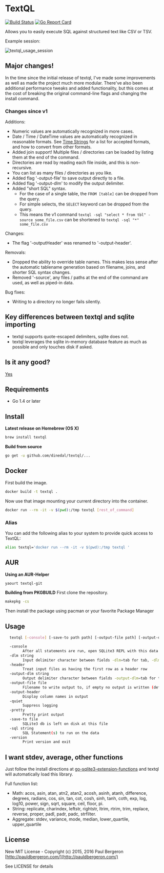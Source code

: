 # TextQL

[![Build Status](https://travis-ci.org/dinedal/textql.svg)](https://travis-ci.org/dinedal/textql) [![Go Report Card](http://goreportcard.com/badge/dinedal/textql)](http://goreportcard.com/report/dinedal/textql)

Allows you to easily execute SQL against structured text like CSV or TSV.

Example session:

![textql_usage_session](https://raw.github.com/dinedal/textql/master/textql_usage.gif)

## Major changes!

In the time since the initial release of textql, I've made some improvements as well as made the project much more modular. There've also been additional performance tweaks and added functionality, but this comes at the cost of breaking the original command-line flags and changing the install command.

### Changes since v1

Additions:

- Numeric values are automatically recognized in more cases.
- Date / Time / DateTime values are automatically recognized in reasonable formats. See [Time Strings](https://www.sqlite.org/lang_datefunc.html) for a list for accepted formats, and how to convert from other formats.
- Added join support! Multiple files / directories can be loaded by listing them at the end of the command.
- Directories are read by reading each file inside, and this is non-recursive.
- You can list as many files / directories as you like.
- Added flag '-output-file' to save output directly to a file.
- Added flag '-output-dlm' to modify the output delimiter.
- Added "short SQL" syntax.
  - For the case of a single table, the `FROM [table]` can be dropped from the query.
  - For simple selects, the `SELECT` keyword can be dropped from the query.
  - This means the v1 command `textql -sql "select * from tbl" -source some_file.csv` can be shortened to `textql -sql "*" some_file.csv`

Changes:

- The flag '-outputHeader' was renamed to '-output-header'.

Removals:

- Dropped the ability to override table names. This makes less sense after the automatic tablename generation based on filename, joins, and shorter SQL syntax changes.
- Removed '-source', any files / paths at the end of the command are used, as well as piped-in data.

Bug fixes:

- Writing to a directory no longer fails silently.

## Key differences between textql and sqlite importing

- textql supports quote-escaped delimiters, sqlite does not.
- textql leverages the sqlite in-memory database feature as much as possible and only touches disk if asked.

## Is it any good?

[Yes](https://news.ycombinator.com/item?id=3067434)

## Requirements

- Go 1.4 or later

## Install

**Latest release on Homebrew (OS X)**

```bash
brew install textql
```

**Build from source**

```bash
go get -u github.com/dinedal/textql/...
```

## Docker

First build the image.

```bash
docker build -t textql .
```

Now use that image mounting your current directory into the container.

```bash
docker run --rm -it -v $(pwd):/tmp textql [rest_of_command]
```

### Alias

You can add the following alias to your system to provide quick access to TextQL:

```bash
alias textql='docker run --rm -it -v $(pwd):/tmp textql '
```

## AUR

**Using an AUR-Helper**

```bash
yaourt textql-git
```

**Building from PKGBUILD**
First clone the repository.
```bash
makepkg -cs
```
Then install the package using pacman or your favorite Package Manager


## Usage

```bash
  textql [-console] [-save-to path path] [-output-file path] [-output-dlm delimter] [-output-header] [-pretty] [-quiet] [-header] [-dlm delimter] [-sql sql_statements] [path ...]

  -console
        After all statements are run, open SQLite3 REPL with this data
  -dlm string
        Input delimiter character between fields -dlm=tab for tab, -dlm=0x## to specify a character code in hex (default ",")
  -header
        Treat input files as having the first row as a header row
  -output-dlm string
        Output delimiter character between fields -output-dlm=tab for tab, -dlm=0x## to specify a character code in hex (default ",")
  -output-file file
        Filename to write output to, if empty no output is written (default "stdout")
  -output-header
        Display column names in output
  -quiet
        Suppress logging
  -pretty
        Pretty print output
  -save-to file
        SQLite3 db is left on disk at this file
  -sql string
        SQL Statement(s) to run on the data
  -version
        Print version and exit
```

## I want stdev, average, other functions

Just follow the install directions at [go-sqlite3-extension-functions](https://github.com/dinedal/go-sqlite3-extension-functions) and textql will automatically load this library.

Full function list:

- Math: acos, asin, atan, atn2, atan2, acosh, asinh, atanh, difference, degrees, radians, cos, sin, tan, cot, cosh, sinh, tanh, coth, exp, log, log10, power, sign, sqrt, square, ceil, floor, pi.
- String: replicate, charindex, leftstr, rightstr, ltrim, rtrim, trim, replace, reverse, proper, padl, padr, padc, strfilter.
- Aggregate: stdev, variance, mode, median, lower_quartile, upper_quartile

## License

New MIT License - Copyright (c) 2015, 2016 Paul Bergeron [http://pauldbergeron.com/](http://pauldbergeron.com/)

See LICENSE for details
